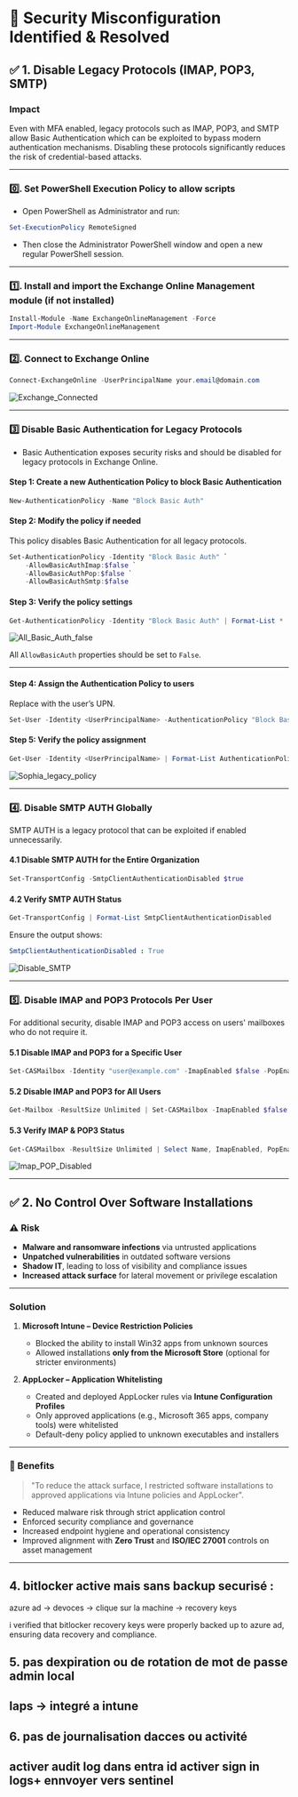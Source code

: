 # 🔴  Security Misconfiguration Identified & Resolved

## ✅ 1. Disable Legacy Protocols (IMAP, POP3, SMTP)
### Impact
Even with MFA enabled, legacy protocols such as IMAP, POP3, and SMTP allow Basic Authentication which can be exploited to bypass modern authentication mechanisms. Disabling these protocols significantly reduces the risk of credential-based attacks.

---

### 0️⃣. Set PowerShell Execution Policy to allow scripts

- Open PowerShell as Administrator and run:

```powershell
Set-ExecutionPolicy RemoteSigned
```
- Then close the Administrator PowerShell window and open a new regular PowerShell session.
---

### 1️⃣. Install and import the Exchange Online Management module (if not installed)

```powershell
Install-Module -Name ExchangeOnlineManagement -Force
Import-Module ExchangeOnlineManagement
```
---

### 2️⃣. Connect to Exchange Online

```powershell
Connect-ExchangeOnline -UserPrincipalName your.email@domain.com
```
![Exchange_Connected](https://github.com/AliChoukatli/CyberShield-Enterprise/blob/main/04_Zero%20Trust%20%26%20Security%20Hardening/Screenshots/Exchange_Connected.png)

---

### 3️⃣ Disable Basic Authentication for Legacy Protocols

- Basic Authentication exposes security risks and should be disabled for legacy protocols in Exchange Online.

#### Step 1: Create a new Authentication Policy to block Basic Authentication

```powershell
New-AuthenticationPolicy -Name "Block Basic Auth"
```

#### Step 2: Modify the policy if needed

This policy disables Basic Authentication for all legacy protocols.

```powershell
Set-AuthenticationPolicy -Identity "Block Basic Auth" `
    -AllowBasicAuthImap:$false `
    -AllowBasicAuthPop:$false `
    -AllowBasicAuthSmtp:$false
```

#### Step 3: Verify the policy settings

```powershell
Get-AuthenticationPolicy -Identity "Block Basic Auth" | Format-List *
```
![All_Basic_Auth_false](https://github.com/AliChoukatli/CyberShield-Enterprise/blob/main/04_Zero%20Trust%20%26%20Security%20Hardening/Screenshots/All_Basic_Auth_false.png)

All `AllowBasicAuth` properties should be set to `False`.

---

#### Step 4: Assign the Authentication Policy to users
Replace <UserPrincipalName> with the user’s UPN.

```powershell
Set-User -Identity <UserPrincipalName> -AuthenticationPolicy "Block Basic Auth"
```

#### Step 5: Verify the policy assignment

```powershell
Get-User -Identity <UserPrincipalName> | Format-List AuthenticationPolicy
```
![Sophia_legacy_policy](https://github.com/AliChoukatli/CyberShield-Enterprise/blob/main/04_Zero%20Trust%20%26%20Security%20Hardening/Screenshots/Sophia_legacy_policy.png)

---

### 4️⃣. Disable SMTP AUTH Globally
SMTP AUTH is a legacy protocol that can be exploited if enabled unnecessarily.

#### 4.1 Disable SMTP AUTH for the Entire Organization
```powershell
Set-TransportConfig -SmtpClientAuthenticationDisabled $true
```
#### 4.2 Verify SMTP AUTH Status
```powershell
Get-TransportConfig | Format-List SmtpClientAuthenticationDisabled
```
Ensure the output shows:
```yaml
SmtpClientAuthenticationDisabled : True
```

![Disable_SMTP](https://github.com/AliChoukatli/CyberShield-Enterprise/blob/main/04_Zero%20Trust%20%26%20Security%20Hardening/Screenshots/disable_SMTP.png)

---

### 5️⃣. Disable IMAP and POP3 Protocols Per User
For additional security, disable IMAP and POP3 access on users' mailboxes who do not require it.

#### 5.1 Disable IMAP and POP3 for a Specific User

```powershell
Set-CASMailbox -Identity "user@example.com" -ImapEnabled $false -PopEnabled $false
```

#### 5.2 Disable IMAP and POP3 for All Users

```powershell
Get-Mailbox -ResultSize Unlimited | Set-CASMailbox -ImapEnabled $false -PopEnabled $false
```
#### 5.3 Verify IMAP & POP3 Status

```powershell
Get-CASMailbox -ResultSize Unlimited | Select Name, ImapEnabled, PopEnabled
```

![Imap_POP_Disabled](https://github.com/AliChoukatli/CyberShield-Enterprise/blob/main/04_Zero%20Trust%20%26%20Security%20Hardening/Screenshots/imap_pop_disabled.png)


---

## ✅ 2. No Control Over Software Installations


### ⚠️ Risk

- **Malware and ransomware infections** via untrusted applications
- **Unpatched vulnerabilities** in outdated software versions
- **Shadow IT**, leading to loss of visibility and compliance issues
- **Increased attack surface** for lateral movement or privilege escalation

---

### Solution

1. **Microsoft Intune – Device Restriction Policies**
   - Blocked the ability to install Win32 apps from unknown sources
   - Allowed installations **only from the Microsoft Store** (optional for stricter environments)

2. **AppLocker – Application Whitelisting**
   - Created and deployed AppLocker rules via **Intune Configuration Profiles**
   - Only approved applications (e.g., Microsoft 365 apps, company tools) were whitelisted
   - Default-deny policy applied to unknown executables and installers

---


### 💎 Benefits
> "To reduce the attack surface, I restricted software installations to approved applications via Intune policies and AppLocker". 

- Reduced malware risk through strict application control
- Enforced security compliance and governance
- Increased endpoint hygiene and operational consistency
- Improved alignment with **Zero Trust** and **ISO/IEC 27001** controls on asset management

---



## 4. bitlocker active mais sans backup securisé :

   azure ad -> devoces -> clique sur la machine -> recovery keys

   i verified that bitlocker recovery keys were properly backed up to azure ad, ensuring data recovery and compliance.

## 5. pas dexpiration ou de rotation de mot de passe admin local

   laps -> integré a intune
---

## 6. pas de journalisation dacces ou activité

   activer audit log dans entra id
   activer sign in logs+ ennvoyer vers sentinel
---

